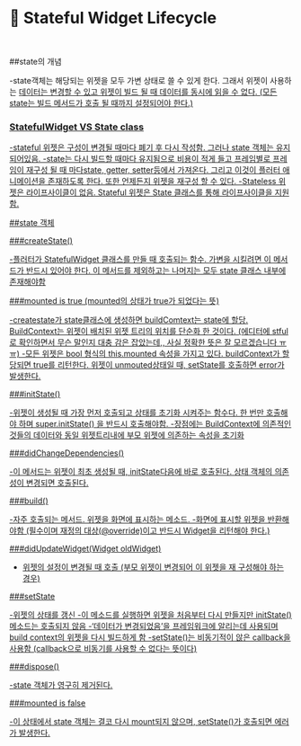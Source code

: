 <br>

# :blue_book: Stateful Widget Lifecycle

<br>

##state의 개념

-state객체는 해당되는 위젯을 모두 가변 상태로 쓸 수 있게 한다. 그래서 위젯이 사용하는 <u>데이터는 변경할 수 있고 위젯이 빌드 될 때 데이터를 동시에 읽을 수 없다<u/>. (모든 state는 빌드 메서드가 호출 될 때까지 설정되어야 한다.)


### StatefulWidget VS State class

-stateful 위젯은 구성이 변경될 때마다 폐기 후 다시 작성함. 그러나 state 객체는 유지 되어있음. 
-state는 다시 빌드할 때마다 유지됨으로 비용이 적게 들고 프레임별로 프레임이 재구성 될 때 마다state, getter, setter등에서 가져온다. 그리고 이것이 플러터 애니메이션을 존재하도록 한다. 또한 언제든지 위젯을 재구성 할 수 있다. 
-Stateless 위젯은 라이프사이클이 없음. Stateful 위젯은 State 클래스를 통해 라이프사이클을 지원함.

##state 객체

###createState()

-플러터가 StatefulWidget 클래스를 만들 때 호출되는 함수. 가변을 시킬려면 이 메서드가 반드시 있어야 한다. 이 메서드를 제외하고는 나머지는 모두 state 클래스 내부에 존재해야함

###mounted is true (mounted의 상태가 true가 되었다는 뜻)

-createstate가 state클래스에 생성하면 buildComtext는 state에 할당. BuildContext는 위젯이 배치된 위젯 트리의 위치를 단순화 한 것이다. (에디터에 stful로 확인하면서 무슨 말인지 대충 감은 잡았는데,, 사실 정확한 뜻은 잘 모르겠습니다 ㅠㅠ)
-모든 위젯은 bool 형식의 this.mounted 속성을 가지고 있다. buildContext가 할당되면 true를 리턴한다. 위젯이 unmouted상태일 때,  setState를 호출하면 error가 발생한다.


###initState()

-위젯이 생성될 때 가장 먼저 호출되고 상태를 초기화 시켜주는 함수다. 한 번만 호출해야 하며 super.initState() 을 반드시 호출해야함.
-장점에는 BuildContext에 의존적인 것들의 데이터와 동일 위젯트리내에 부모 위젯에 의존하는 속성을 초기화

###didChangeDependencies()

-이 메서드는 위젯이 최초 생성될 때, initState다음에 바로 호출된다. 상태 객체의 의존성이 변경되면 호출된다. 


###build()

-자주 호출되는 메서드. 위젯을 화면에 표시하는 메소드.
-화면에 표시할 위젯을 반환해야함 (필수이며 재정의 대상(@override)이고 반드시 Widget을 리턴해야 한다.) 

###didUpdateWidget(Widget oldWidget)

- 위젯의 설정이 변경될 때 호출 (부모 위젯이 변경되어 이 위젯을 재 구성해야 하는 경우)

###setState

-위젯의 상태를 갱신
-이 메소드를 실행하면 위젯을 처음부터 다시 만들지만 initState() 메소드는 호출되지 않음
-‘데이터가 변경되었음’을 프레임워크에 알리는데 사용되며 build context의 위젯을 다시 빌드하게 함
-setState()는 비동기적이 않은 callback을 사용함 (callback으로 비동기를 사용할 수 없다는 뜻이다)

###dispose()

-state 객체가 영구히 제거된다.

###mounted is false

-이 상태에서 state 객체는 결코 다시 mount되지 않으며, setState()가 호출되면 에러가 발생한다.


